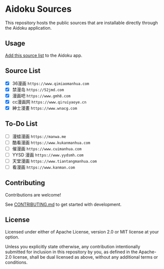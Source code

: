 # Aidoku Sources
This repository hosts the public sources that are installable directly through the Aidoku application.

## Usage
[Add this source list](https://aidoku.app/add-source-list/?url=https://raw.githubusercontent.com/WhisperKit/zh-sources/gh-pages/) to the Aidoku app.

## Source List

- [x] 36漫画 `https://www.qimiaomanhua.com`
- [x] 禁漫岛 `https://52jmd.com`
- [x] 漫画吧 `https://www.gmh8.com`
- [x] cc漫画网 `https://www.qiruiyaoye.cn`
- [x] 紳士漫畫 `https://www.wnacg.com`

## To-Do List

- [ ] 漫蛙漫画 `https://manwa.me`
- [ ] 酷看漫画 `https://www.kukanmanhua.com`
- [ ] 催漫画 `https://www.cuimanhua.com`
- [ ] YYSD 漫画 `https://www.yydsmh.com`
- [ ] 天堂漫画 `https://www.tiantangmanhua.com`
- [ ] 看漫画 `https://www.kanman.com`

## Contributing
Contributions are welcome!

See [CONTRIBUTING.md](./.github/CONTRIBUTING.md) to get started with development.

## License
Licensed under either of Apache License, version 2.0 or MIT license at your option.

Unless you explicitly state otherwise, any contribution intentionally submitted for inclusion in this repository by you, as defined in the Apache-2.0 license, shall be dual licensed as above, without any additional terms or conditions.

